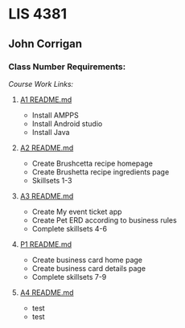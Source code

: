 # LIS 4381

## John Corrigan

### Class Number Requirements:

*Course Work Links:*

1. [A1 README.md](a1/README.md "My A1 README.md file")
    - Install AMPPS
    - Install Android studio
    - Install Java

2. [A2 README.md](a2/README.md "My A2 README.md file")
    - Create Brushcetta recipe homepage
    - Create Brushetta recipe ingredients page
    - Skillsets 1-3

3. [A3 README.md](a3/README.md "My A3 README.md file")
    - Create My event ticket app
    - Create Pet ERD according to business rules
    - Complete skillsets 4-6

4. [P1 README.md](p1/README.md "My P1 README.md file")
    - Create business card home page
    - Create business card details page
    - Complete skillsets 7-9
5. [A4 README.md](a4/READEME.md "My A4 README.md file")
    - test
    - test
